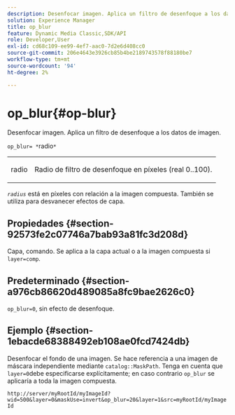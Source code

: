 ```yaml
---
description: Desenfocar imagen. Aplica un filtro de desenfoque a los datos de imagen.
solution: Experience Manager
title: op_blur
feature: Dynamic Media Classic,SDK/API
role: Developer,User
exl-id: cd68c109-ee99-4ef7-aac0-7d2e6d408cc0
source-git-commit: 206e4643e3926cb85b4be2189743578f88180be7
workflow-type: tm+mt
source-wordcount: '94'
ht-degree: 2%

---
```


# op_blur{#op-blur}

Desenfocar imagen. Aplica un filtro de desenfoque a los datos de imagen.

`op_blur= *`radio`*`

<table id="simpletable_1DD41D819BE74130A77ECFC28486F70A"> 
 <tr class="strow"> 
  <td class="stentry"> <p><span class="varname"> radio</span> </p> </td> 
  <td class="stentry"> <p>Radio de filtro de desenfoque en píxeles (real 0..100). </p></td> 
 </tr> 
</table>

*`radius`* está en píxeles con relación a la imagen compuesta. También se utiliza para desvanecer efectos de capa.

## Propiedades {#section-92573fe2c07746a7bab93a81fc3d208d}

Capa, comando. Se aplica a la capa actual o a la imagen compuesta si `layer=comp`.

## Predeterminado {#section-a976cb86620d489085a8fc9bae2626c0}

`op_blur=0`, sin efecto de desenfoque.

## Ejemplo {#section-1ebacde68388492eb108ae0fcd7424db}

Desenfocar el fondo de una imagen. Se hace referencia a una imagen de máscara independiente mediante `catalog::MaskPath`. Tenga en cuenta que `layer=0`debe especificarse explícitamente; en caso contrario `op_blur` se aplicaría a toda la imagen compuesta.

`http://server/myRootId/myImageId?wid=500&layer=0&maskUse=invert&op_blur=20&layer=1&src=myRootId/myImageId`
